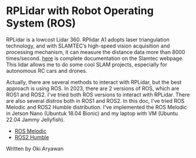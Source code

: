 # RPLidar with Robot Operating System (ROS)
RPLidar is a lowcost Lidar 360. RPlidar A1 adopts laser triangulation technology, and with SLAMTEC’s high-speed vision acquisition and processing mechanism, it can measure the distance data more than 8000 times/second. [here](https://www.slamtec.ai/home/rplidar_a1/) is complete documentation on the Slamtec webpage. This lidar allows me to do some cool SLAM projects, especially for autonomous RC cars and drones. 

Actually, there are several methods to interact with RPLidar, but the best approach is using ROS. In 2023, there are 2 versions of ROS, which are ROS1 and ROS2. I've tried both ROS versions to interact with RPLidar. There are also several distros both in ROS1 and ROS2. In this doc, I've tried ROS Melodic and ROS2 Humble distribution. I've implemented the ROS Melodic in Jetson Nano (Ubuntuk 18.04 Bionic) and my laptop with VM (Ubuntu 22.04 Jammy Jellyfish).

- [ROS Melodic](https://github.com/IPB-Robotic-Club/rplidar-ros/tree/ros-melodic)
- [ROS2 Humble](https://github.com/IPB-Robotic-Club/rplidar-ros/tree/ros2-humble)

Written by Oki Aryawan

